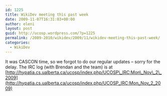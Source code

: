 ```yaml
---
id: 1225
title: WikiDev meeting this past week
date: 2009-11-07T16:31:03+00:00
author: eleni
layout: post
guid: http://ucosp.wordpress.com/?p=1225
permalink: /2009-2010/wikidev/2009/11/wikidev-meeting-this-past-week/
categories:
  - WikiDev
---
```

It was CASCON time, so we forgot to do our regular updates &#8211; sorry for the delay. The IRC log (with Brendan and the team) is at [http://hypatia.cs.ualberta.ca/ucosp/index.php/UCOSP\_IRC:Mon\_Nov\_2\_2009](http://hypatia.cs.ualberta.ca/ucosp/index.php/UCOSP_IRC:Mon_Nov_2_2009)